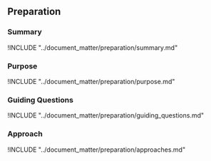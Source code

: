 
## Preparation

### Summary
!INCLUDE "../document_matter/preparation/summary.md"

### Purpose
!INCLUDE "../document_matter/preparation/purpose.md"

### Guiding Questions
!INCLUDE "../document_matter/preparation/guiding_questions.md"

### Approach
!INCLUDE "../document_matter/preparation/approaches.md"
